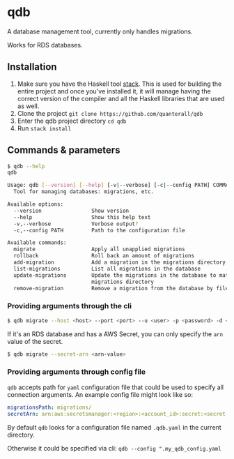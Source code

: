 # qdb
A database management tool, currently only handles migrations. 

Works for RDS databases.

## Installation
1. Make sure you have the Haskell tool [stack](https://docs.haskellstack.org/en/stable/install_and_upgrade/). This is used for building the entire project and once you've installed it, it will manage having the correct version of the compiler and all the Haskell libraries that are used as well.
2. Clone the project `git clone https://github.com/quanterall/qdb`
3. Enter the qdb project directory `cd qdb`
4. Run `stack install`

## Commands & parameters
```bash
$ qdb --help
qdb

Usage: qdb [--version] [--help] [-v|--verbose] [-c|--config PATH] COMMAND
  Tool for managing databases: migrations, etc.

Available options:
  --version                Show version
  --help                   Show this help text
  -v,--verbose             Verbose output?
  -c,--config PATH         Path to the configuration file

Available commands:
  migrate                  Apply all unapplied migrations
  rollback                 Roll back an amount of migrations
  add-migration            Add a migration in the migrations directory
  list-migrations          List all migrations in the database
  update-migrations        Update the migrations in the database to match your
                           migrations directory
  remove-migration         Remove a migration from the database by filename
```

### Providing arguments through the cli
```bash
$ qdb migrate --host <host> --port <port> --u <user> -p <password> -d <database>
```

If it's an RDS database and has a AWS Secret, you can only specify the `arn` value of the secret.

```bash
$ qdb migrate --secret-arn <arn-value>
```

### Providing arguments through config file
`qdb` accepts path for `yaml` configuration file that could be used to specify all connection arguments.
An example config file might look like so:
```yaml
migrationsPath: migrations/
secretArn: arn:aws:secretsmanager:<region>:<account_id>:secret:<secret-id>
```

By default `qdb` looks for a configuration file named `.qdb.yaml` in the current directory. 

Otherwise it could be specified via cli: `qdb --config ".my_qdb_config.yaml`